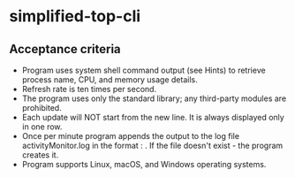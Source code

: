 # simplified-top-cli

## Acceptance criteria

- Program uses system shell command output (see Hints) to retrieve process name, CPU, and memory usage details.
- Refresh rate is ten times per second.
- The program uses only the standard library; any third-party modules are prohibited.
- Each update will NOT start from the new line. It is always displayed only in one row.
- Once per minute program appends the output to the log file activityMonitor.log in the format <unixtime> : <process info>. If the file doesn't exist - the program creates it.
- Program supports Linux, macOS, and Windows operating systems.